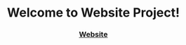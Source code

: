 <center>
<h1>
<b>Welcome to Website Project!</b>
</h1>
<h3>
<a href="https://kommando.me/">Website</a>
</h3>
</center>
